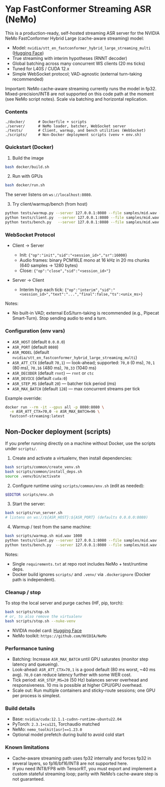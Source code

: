 # Yap FastConformer Streaming ASR (NeMo)

This is a production-ready, self-hosted streaming ASR server for the NVIDIA NeMo FastConformer Hybrid Large (cache-aware streaming) model:

- Model: `nvidia/stt_en_fastconformer_hybrid_large_streaming_multi` ([Hugging Face](https://huggingface.co/nvidia/stt_en_fastconformer_hybrid_large_streaming_multi))
- True streaming with interim hypotheses (RNNT decoder)
- Global batching across many concurrent WS clients (20 ms ticks)
- Tuned for L40S / CUDA 12.x
- Simple WebSocket protocol; VAD-agnostic (external turn-taking recommended)

Important: NeMo cache-aware streaming currently runs the model in fp32. Mixed-precision/INT8 are not supported on this code path at the moment (see NeMo script notes). Scale via batching and horizontal replication.

### Contents

```
./docker/      # Dockerfile + scripts
./server/      # NeMo loader, batcher, WebSocket server
./tests/       # Client, warmup, and bench utilities (WebSocket)
./scripts/     # Non-Docker deployment scripts (venv + env.sh)
```

### Quickstart (Docker)

1) Build the image

```bash
bash docker/build.sh
```

2) Run with GPUs

```bash
bash docker/run.sh
```

The server listens on `ws://localhost:8080`.

3) Try client/warmup/bench (from host)

```bash
python tests/warmup.py --server 127.0.0.1:8080 --file samples/mid.wav --rtf 1000 --full-text
python tests/client.py  --server 127.0.0.1:8080 --file samples/mid.wav --rtf 1.0 --print-partials
python tests/bench.py   --server 127.0.0.1:8080 --file samples/mid.wav --rtf 1.0 --n 20 --concurrency 5
```

### WebSocket Protocol

- Client → Server
  - Init: `{"op":"init","sid":"<session_id>","sr":16000}`
  - Audio frames: binary PCM16LE mono at 16 kHz in 20 ms chunks (640 samples → 1280 bytes)
  - Close: `{"op":"close","sid":"<session_id>"}`

- Server → Client
  - Interim hyp each tick: `{"op":"interim","sid":"<session_id>","text":"...","final":false,"ts":<unix_ms>}`

Notes:
- No built-in VAD; external EoS/turn-taking is recommended (e.g., Pipecat Smart-Turn). Stop sending audio to end a turn.

### Configuration (env vars)

- `ASR_HOST` (default `0.0.0.0`)
- `ASR_PORT` (default `8080`)
- `ASR_MODEL` (default `nvidia/stt_en_fastconformer_hybrid_large_streaming_multi`)
- `ASR_ATT_CTX` (default `70,1`) — look-ahead; supported: `70,0` (0 ms), `70,1` (80 ms), `70,16` (480 ms), `70,33` (1040 ms)
- `ASR_DECODER` (default `rnnt`) — `rnnt` or `ctc`
- `ASR_DEVICE` (default `cuda:0`)
- `ASR_STEP_MS` (default `20`) — batcher tick period (ms)
- `ASR_MAX_BATCH` (default `128`) — max concurrent streams per tick

Example override:

```bash
docker run --rm -it --gpus all -p 8080:8080 \
  -e ASR_ATT_CTX=70,0 -e ASR_MAX_BATCH=96 \
  fastconf-streaming:latest
```

## Non-Docker deployment (scripts)

If you prefer running directly on a machine without Docker, use the scripts under `scripts/`.

1) Create and activate a virtualenv, then install dependencies:

```bash
bash scripts/common/create_venv.sh
bash scripts/common/install_deps.sh
source .venv/bin/activate
```

2) Configure runtime using `scripts/common/env.sh` (edit as needed):

```bash
$EDITOR scripts/env.sh
```

3) Start the server:

```bash
bash scripts/run_server.sh
# listens on ws://${ASR_HOST}:${ASR_PORT} (defaults 0.0.0.0:8080)
```

4) Warmup / test from the same machine:

```bash
bash scripts/warmup.sh mid.wav 1000
python tests/client.py --server 127.0.0.1:8080 --file samples/mid.wav --rtf 1.0 --print-partials
python tests/bench.py  --server 127.0.0.1:8080 --file samples/mid.wav --rtf 1.0 --n 10 --concurrency 3
```

Notes:
- Single `requirements.txt` at repo root includes NeMo + test/runtime deps.
- Docker build ignores `scripts/` and `.venv/` via `.dockerignore` (Docker path is independent).

### Cleanup / stop

To stop the local server and purge caches (HF, pip, torch):

```bash
bash scripts/stop.sh
# or, to also remove the virtualenv
bash scripts/stop.sh --nuke-venv
```

- NVIDIA model card: [Hugging Face](https://huggingface.co/nvidia/stt_en_fastconformer_hybrid_large_streaming_multi)
- NeMo toolkit: `https://github.com/NVIDIA/NeMo`

### Performance tuning

- Batching: Increase `ASR_MAX_BATCH` until GPU saturates (monitor step latency and queueing).
- Look-ahead: `ASR_ATT_CTX=70,1` is a good default (80 ms worst, ~40 ms avg). `70,0` can reduce latency further with some WER cost.
- Tick period: `ASR_STEP_MS=20` (50 Hz) balances server overhead and responsiveness. 10 ms is possible at higher CPU/GPU overhead.
- Scale out: Run multiple containers and sticky-route sessions; one GPU per process is simplest.

### Build details

- Base: `nvidia/cuda:12.1.1-cudnn-runtime-ubuntu22.04`
- PyTorch: `2.3.1+cu121`, Torchaudio matched
- NeMo: `nemo_toolkit[asr]==1.23.0`
- Optional model prefetch during build to avoid cold start

### Known limitations

- Cache-aware streaming path uses fp32 internally and forces fp32 in several layers, so fp16/bf16/INT8 are not supported here.
- If you need INT8/FP8 with TensorRT, you must export and implement a custom stateful streaming loop; parity with NeMo’s cache-aware step is not guaranteed.